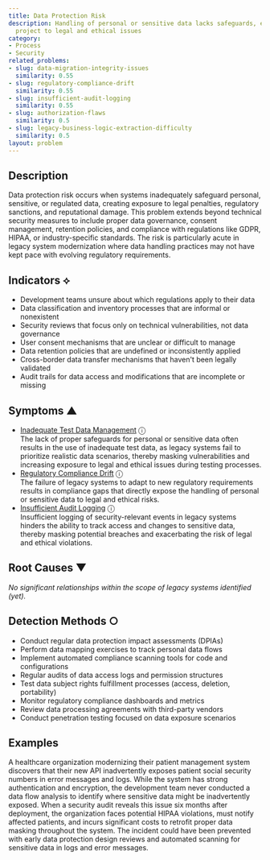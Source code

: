 ```yaml
---
title: Data Protection Risk
description: Handling of personal or sensitive data lacks safeguards, exposing the
  project to legal and ethical issues
category:
- Process
- Security
related_problems:
- slug: data-migration-integrity-issues
  similarity: 0.55
- slug: regulatory-compliance-drift
  similarity: 0.55
- slug: insufficient-audit-logging
  similarity: 0.55
- slug: authorization-flaws
  similarity: 0.5
- slug: legacy-business-logic-extraction-difficulty
  similarity: 0.5
layout: problem
---
```


## Description

Data protection risk occurs when systems inadequately safeguard personal, sensitive, or regulated data, creating exposure to legal penalties, regulatory sanctions, and reputational damage. This problem extends beyond technical security measures to include proper data governance, consent management, retention policies, and compliance with regulations like GDPR, HIPAA, or industry-specific standards. The risk is particularly acute in legacy system modernization where data handling practices may not have kept pace with evolving regulatory requirements.


## Indicators ⟡

- Development teams unsure about which regulations apply to their data
- Data classification and inventory processes that are informal or nonexistent
- Security reviews that focus only on technical vulnerabilities, not data governance
- User consent mechanisms that are unclear or difficult to manage
- Data retention policies that are undefined or inconsistently applied
- Cross-border data transfer mechanisms that haven't been legally validated
- Audit trails for data access and modifications that are incomplete or missing


## Symptoms ▲

- [Inadequate Test Data Management](inadequate-test-data-management.md) <span class="info-tooltip" title="Confidence: 0.370, Strength: 0.815">ⓘ</span>
<br/>  The lack of proper safeguards for personal or sensitive data often results in the use of inadequate test data, as legacy systems fail to prioritize realistic data scenarios, thereby masking vulnerabilities and increasing exposure to legal and ethical issues during testing processes.
- [Regulatory Compliance Drift](regulatory-compliance-drift.md) <span class="info-tooltip" title="Confidence: 0.346, Strength: 0.647">ⓘ</span>
<br/>  The failure of legacy systems to adapt to new regulatory requirements results in compliance gaps that directly expose the handling of personal or sensitive data to legal and ethical risks.
- [Insufficient Audit Logging](insufficient-audit-logging.md) <span class="info-tooltip" title="Confidence: 0.345, Strength: 0.802">ⓘ</span>
<br/>  Insufficient logging of security-relevant events in legacy systems hinders the ability to track access and changes to sensitive data, thereby masking potential breaches and exacerbating the risk of legal and ethical violations.

## Root Causes ▼

*No significant relationships within the scope of legacy systems identified (yet).*

## Detection Methods ○

- Conduct regular data protection impact assessments (DPIAs)
- Perform data mapping exercises to track personal data flows
- Implement automated compliance scanning tools for code and configurations
- Regular audits of data access logs and permission structures
- Test data subject rights fulfillment processes (access, deletion, portability)
- Monitor regulatory compliance dashboards and metrics
- Review data processing agreements with third-party vendors
- Conduct penetration testing focused on data exposure scenarios


## Examples

A healthcare organization modernizing their patient management system discovers that their new API inadvertently exposes patient social security numbers in error messages and logs. While the system has strong authentication and encryption, the development team never conducted a data flow analysis to identify where sensitive data might be inadvertently exposed. When a security audit reveals this issue six months after deployment, the organization faces potential HIPAA violations, must notify affected patients, and incurs significant costs to retrofit proper data masking throughout the system. The incident could have been prevented with early data protection design reviews and automated scanning for sensitive data in logs and error messages.
